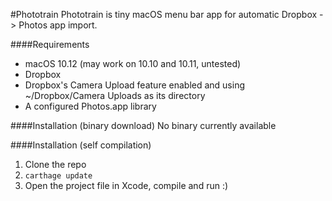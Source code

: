 #Phototrain
Phototrain is tiny macOS menu bar app for automatic Dropbox -> Photos app import.

####Requirements
- macOS 10.12 (may work on 10.10 and 10.11, untested)
- Dropbox
- Dropbox's Camera Upload feature enabled and using ~/Dropbox/Camera Uploads as its directory
- A configured Photos.app library

####Installation (binary download)
No binary currently available

####Installation (self compilation)
1. Clone the repo
2. `carthage update`
3. Open the project file in Xcode, compile and run :)


